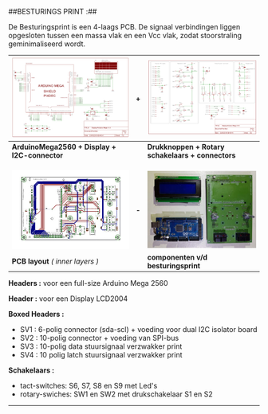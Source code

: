 [//]: # (Table with 3-columns/7-lines)

##BESTURINGS PRINT :##

De Besturingsprint is een 4-laags PCB. 
De signaal verbindingen liggen opgesloten tussen een massa vlak en een Vcc vlak, zodat stoorstraling geminimaliseerd wordt.

[![](besturing_print/DisplayArduinoMega1TN.jpg)](besturing_print/DisplayArduinoMega1.pdf) | **+** |  [![](besturing_print/DisplayArduinoMega2TN.jpg)](besturing_print/DisplayArduinoMega2.pdf)
--------------------------------------------- | --- |  -----------------------------------------------
**ArduinoMega2560 + Display + I2C-connector** |     | **Drukknoppen + Rotary schakelaars + connectors**
  |     |  
  |     | 
  |     | 
[![](besturing_print/DisplayArduinoBrdTN.jpg)](besturing_print/DisplayArduinoBoard.pdf) |**-** | [![](besturing_print/DisplayArduinoTN.jpg)]("besturing_print/DisplayArduino.jpg)
  **PCB layout** *( inner layers )* |     |   **componenten v/d besturingsprint**
  
**Headers :** voor een full-size Arduino Mega 2560

**Header  :** voor een Display LCD2004

**Boxed Headers :**
<ul>
  <li> SV1 :  6-polig connector (sda-scl) + voeding voor dual I2C isolator board  </li>
  <li> SV2 : 10-polig connector + voeding van SPI-bus </li>
  <li> SV3 : 10-polig data stuursignaal verzwakker print </li>
  <li> SV4 : 10 polig latch stuursignaal verzwakker print </li>
</ul>

**Schakelaars :**
<ul>
    <li> tact-switches:  S6, S7, S8 en S9  met Led's </li>
    <li> rotary-swiches: SW1 en SW2  met drukschakelaar S1 en S2 </li>
</ul>
<hr>
